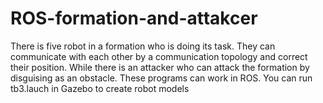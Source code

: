 # ROS-formation-and-attakcer
There is five robot in a formation who is doing its task. They can communicate with each other by a communication topology and correct their position. While there is an attacker who can attack the formation by disguising as an obstacle. These programs can work in ROS.
You can run tb3.lauch in Gazebo to create robot models
